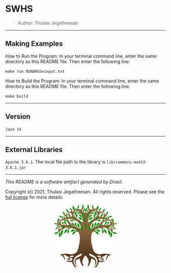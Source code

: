 # SWHS 
> Author: Thulasi Jegatheesan

------------------------------------------------------------
## Making Examples 
 How to Run the Program:
In your terminal command line, enter the same directory as this README file. Then enter the following line:
```
make run RUNARGS=input.txt
```

How to Build the Program:
In your terminal command line, enter the same directory as this README file. Then enter the following line:
```
make build
```

------------------------------------------------------------
## Version 
 `Java 14`

------------------------------------------------------------
## External Libraries 
 `Apache 3.6.1`. The local file path to the library is `lib/commons-math3-3.6.1.jar`

------------------------------------------------------------
*This README is a software artifact generated by Drasil.*

Copyright (c) 2021, Thulasi Jegatheesan. All rights reserved. Please see the [full license](https://github.com/JacquesCarette/Drasil/blob/4b9ad0a3016fecb3c7a2aa82ab142f9e805b5cc8/LICENSE) for more details.

<p align="center">
<img src="../../../../drasil-website/WebInfo/images/Icon.png" alt="Drasil Tree" width="200" />
</p>
